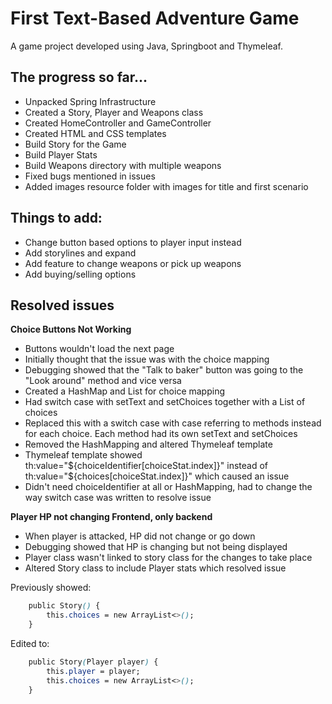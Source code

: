 # First Text-Based Adventure Game
A game project developed using Java, Springboot and Thymeleaf.

## The progress so far...

- Unpacked Spring Infrastructure
- Created a Story, Player and Weapons class
- Created HomeController and GameController
- Created HTML and CSS templates
- Build Story for the Game
- Build Player Stats
- Build Weapons directory with multiple weapons
- Fixed bugs mentioned in issues
- Added images resource folder with images for title and first scenario


## Things to add:

- Change button based options to player input instead
- Add storylines and expand
- Add feature to change weapons or pick up weapons
- Add buying/selling options

## Resolved issues

**Choice Buttons Not Working**

- Buttons wouldn't load the next page
- Initially thought that the issue was with the choice mapping
- Debugging showed that the "Talk to baker" button was going to the "Look around" method and vice versa
- Created a HashMap and List for choice mapping
- Had switch case with setText and setChoices together with a List of choices
- Replaced this with a switch case with case referring to methods instead for each choice. Each method had its own setText and setChoices
- Removed the HashMapping and altered Thymeleaf template
- Thymeleaf template showed th:value="${choiceIdentifier[choiceStat.index]}" instead of th:value="${choices[choiceStat.index]}" which caused an issue
- Didn't need choiceIdentifier at all or HashMapping, had to change the way switch case was written to resolve issue
 

**Player HP not changing Frontend, only backend**

- When player is attacked, HP did not change or go down
- Debugging showed that HP is changing but not being displayed
- Player class wasn't linked to story class for the changes to take place
- Altered Story class to include Player stats which resolved issue

Previously showed:
```css
    public Story() {
        this.choices = new ArrayList<>();
    }
```
Edited to:
```css
    public Story(Player player) {
        this.player = player;
        this.choices = new ArrayList<>();
    }
```


